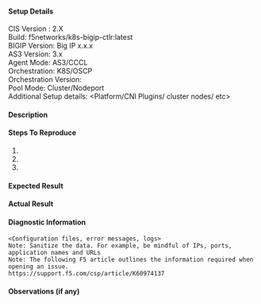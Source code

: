 #### Setup Details
 CIS Version : 2.X      
 Build: f5networks/k8s-bigip-ctlr:latest       
 BIGIP Version: Big IP x.x.x      
 AS3 Version: 3.x      
 Agent Mode: AS3/CCCL       
 Orchestration: K8S/OSCP      
 Orchestration Version:       
 Pool Mode: Cluster/Nodeport      
 Additional Setup details: <Platform/CNI Plugins/ cluster nodes/ etc>

#### Description  
  

#### Steps To Reproduce
1)
2)
3)

#### Expected Result 


#### Actual Result  


#### Diagnostic Information
```buildoutcfg
<Configuration files, error messages, logs>
Note: Sanitize the data. For example, be mindful of IPs, ports, application names and URLs
Note: The following F5 article outlines the information required when opening an issue.
https://support.f5.com/csp/article/K60974137
```  

#### Observations (if any)

